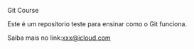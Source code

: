Git Course


Este é um repositorio teste para ensinar como o Git funciona.

Saiba mais no link:xxx@icloud.com
